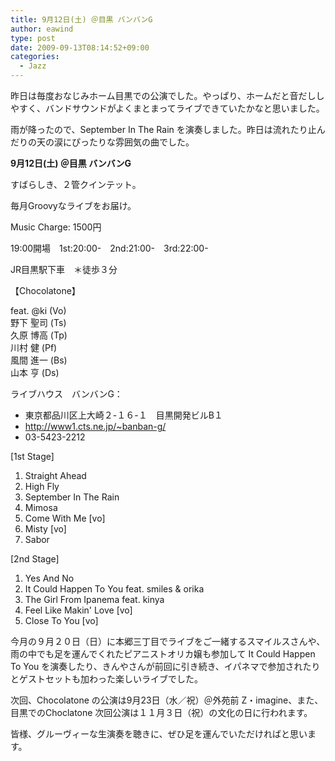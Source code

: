 ```yaml
---
title: 9月12日(土) ＠目黒 バンバンG
author: eawind
type: post
date: 2009-09-13T08:14:52+09:00
categories:
  - Jazz
---
```

昨日は毎度おなじみホーム目黒での公演でした。やっぱり、ホームだと音だししやすく、バンドサウンドがよくまとまってライブできていたかなと思いました。

雨が降ったので、September In The Rain を演奏しました。昨日は流れたり止んだりの天の涙にぴったりな雰囲気の曲でした。

**9月12日(土) ＠目黒 バンバンG**

すばらしき、２管クインテット。

毎月Groovyなライブをお届け。

Music Charge: 1500円

19:00開場　1st:20:00-　2nd:21:00-　3rd:22:00-

JR目黒駅下車　＊徒歩３分

【Chocolatone】

feat. @ki (Vo)  
野下 聖司 (Ts)  
久原 博高 (Tp)  
川村 健 (Pf)  
風間 進一 (Bs)  
山本 亨 (Ds)

ライブハウス　バンバンG：  
- 東京都品川区上大崎２-１６-１　目黒開発ビルB１
- http://www1.cts.ne.jp/~banban-g/
- 03-5423-2212

[1st Stage]  
1. Straight Ahead  
2. High Fly  
3. September In The Rain  
4. Mimosa  
5. Come With Me [vo]  
6. Misty [vo]  
7. Sabor

[2nd Stage]  
1. Yes And No  
2. It Could Happen To You feat. smiles & orika  
3. The Girl From Ipanema feat. kinya  
4. Feel Like Makin' Love [vo]  
5. Close To You [vo]

今月の９月２０日（日）に本郷三丁目でライブをご一緒するスマイルスさんや、雨の中でも足を運んでくれたピアニストオリカ嬢も参加して It Could Happen To You を演奏したり、きんやさんが前回に引き続き、イパネマで参加されたりとゲストセットも加わった楽しいライブでした。

次回、Chocolatone の公演は9月23日（水／祝）＠外苑前 Z・imagine、また、目黒でのChoclatone 次回公演は１１月３日（祝）の文化の日に行われます。

皆様、グルーヴィーな生演奏を聴きに、ぜひ足を運んでいただければと思います。
